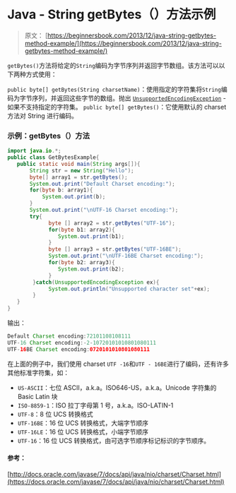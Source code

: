 # Java - String getBytes（）方法示例

> 原文： [https://beginnersbook.com/2013/12/java-string-getbytes-method-example/](https://beginnersbook.com/2013/12/java-string-getbytes-method-example/)

`getBytes()`方法将给定的`String`编码为字节序列并返回字节数组。该方法可以以下两种方式使用：

`public byte[] getBytes(String charsetName)`：使用指定的字符集将`String`编码为字节序列，并返回这些字节的数组。抛出 [`UnsupportedEncodingException`](https://docs.oracle.com/javase/7/docs/api/java/io/UnsupportedEncodingException.html "class in java.io") - 如果不支持指定的字符集。
`public byte[] getBytes()`：它使用默认的 charset 方法对 String 进行编码。

### 示例：getBytes（）方法

```java
import java.io.*;
public class GetBytesExample{
   public static void main(String args[]){
       String str = new String("Hello");
       byte[] array1 = str.getBytes();
       System.out.print("Default Charset encoding:");
       for(byte b: array1){
           System.out.print(b);
       }
       System.out.print("\nUTF-16 Charset encoding:");
       try{
             byte [] array2 = str.getBytes("UTF-16");
             for(byte b1: array2){
                System.out.print(b1);
             }
             byte [] array3 = str.getBytes("UTF-16BE");
             System.out.print("\nUTF-16BE Charset encoding:");
             for(byte b2: array3){
                System.out.print(b2);
             }
        }catch(UnsupportedEncodingException ex){
             System.out.println("Unsupported character set"+ex);
        }
   }	
}
```

输出：

```java
Default Charset encoding:72101108108111
UTF-16 Charset encoding:-2-10720101010801080111
UTF-16BE Charset encoding:0720101010801080111
```

在上面的例子中，我们使用 charset `UTF -16`和`UTF - 16BE`进行了编码，还有许多其他标准字符集，如：

*   `US-ASCII`：七位 ASCII，a.k.a。ISO646-US，a.k.a。Unicode 字符集的 Basic Latin 块
*   `ISO-8859-1`：ISO 拉丁字母第 1 号，a.k.a。ISO-LATIN-1
*   `UTF-8`：8 位 UCS 转换格式
*   `UTF-16BE`：16 位 UCS 转换格式，大端字节顺序
*   `UTF-16LE`：16 位 UCS 转换格式，小端字节顺序
*   `UTF-16`：16 位 UCS 转换格式，由可选字节顺序标记标识的字节顺序。

#### 参考：

[http://docs.oracle.com/javase/7/docs/api/java/nio/charset/Charset.html](https://docs.oracle.com/javase/7/docs/api/java/nio/charset/Charset.html)